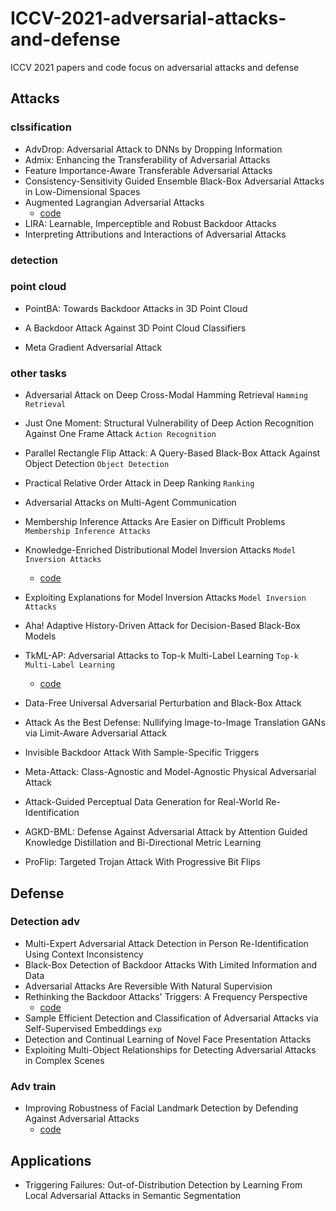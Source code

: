 # ICCV-2021-adversarial-attacks-and-defense
ICCV 2021 papers and code focus on adversarial attacks and defense

## Attacks

### clssification
* AdvDrop: Adversarial Attack to DNNs by Dropping Information
* Admix: Enhancing the Transferability of Adversarial Attacks
* Feature Importance-Aware Transferable Adversarial Attacks
* Consistency-Sensitivity Guided Ensemble Black-Box Adversarial Attacks in Low-Dimensional Spaces
* Augmented Lagrangian Adversarial Attacks
  * [code](https://github.com/jeromerony/augmented_lagrangian_adversarial_attacks)
* LIRA: Learnable, Imperceptible and Robust Backdoor Attacks
* Interpreting Attributions and Interactions of Adversarial Attacks

### detection

### point cloud 
* PointBA: Towards Backdoor Attacks in 3D Point Cloud
* A Backdoor Attack Against 3D Point Cloud Classifiers

* Meta Gradient Adversarial Attack

### other tasks
* Adversarial Attack on Deep Cross-Modal Hamming Retrieval `Hamming Retrieval`

* Just One Moment: Structural Vulnerability of Deep Action Recognition Against One Frame Attack `Action Recognition`

* Parallel Rectangle Flip Attack: A Query-Based Black-Box Attack Against Object Detection `Object Detection`

* Practical Relative Order Attack in Deep Ranking `Ranking`

* Adversarial Attacks on Multi-Agent Communication

* Membership Inference Attacks Are Easier on Difficult Problems `Membership Inference Attacks`

* Knowledge-Enriched Distributional Model Inversion Attacks `Model Inversion Attacks`
  * [code]( https://github.com/SCccc21/Knowledge-Enriched-DMI)
* Exploiting Explanations for Model Inversion Attacks `Model Inversion Attacks`
* Aha! Adaptive History-Driven Attack for Decision-Based Black-Box Models
* TkML-AP: Adversarial Attacks to Top-k Multi-Label Learning `Top-k Multi-Label Learning`
  * [code](https://github.com/discovershu/TKML-AP)



* Data-Free Universal Adversarial Perturbation and Black-Box Attack

* Attack As the Best Defense: Nullifying Image-to-Image Translation GANs via Limit-Aware Adversarial Attack

* Invisible Backdoor Attack With Sample-Specific Triggers

* Meta-Attack: Class-Agnostic and Model-Agnostic Physical Adversarial Attack

* Attack-Guided Perceptual Data Generation for Real-World Re-Identification

* AGKD-BML: Defense Against Adversarial Attack by Attention Guided Knowledge Distillation and Bi-Directional Metric Learning

* ProFlip: Targeted Trojan Attack With Progressive Bit Flips




## Defense

### Detection adv
* Multi-Expert Adversarial Attack Detection in Person Re-Identification Using Context Inconsistency
* Black-Box Detection of Backdoor Attacks With Limited Information and Data
* Adversarial Attacks Are Reversible With Natural Supervision
* Rethinking the Backdoor Attacks' Triggers: A Frequency Perspective
  * [code](https://github.com/YiZeng623/frequency-backdoor) 
* Sample Efficient Detection and Classification of Adversarial Attacks via Self-Supervised Embeddings   `exp`
* Detection and Continual Learning of Novel Face Presentation Attacks
* Exploiting Multi-Object Relationships for Detecting Adversarial Attacks in Complex Scenes

### Adv train
* Improving Robustness of Facial Landmark Detection by Defending Against Adversarial Attacks
  * [code]( https://github.com/zhuccly/SAAT)
## Applications
* Triggering Failures: Out-of-Distribution Detection by Learning From Local Adversarial Attacks in Semantic Segmentation




